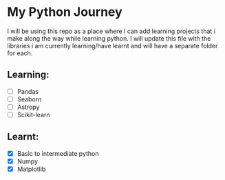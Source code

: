 # My Python Journey

I will be using this repo as a place where I can add learning projects that i make along the way while learning python. 
I will update this file with the libraries i am currently learning/have learnt and will have a separate folder for each.

## Learning:
- [ ] Pandas
- [ ] Seaborn
- [ ] Astropy
- [ ] Scikit-learn

## Learnt:
- [x] Basic to intermediate python
- [x] Numpy
- [x] Matplotlib
